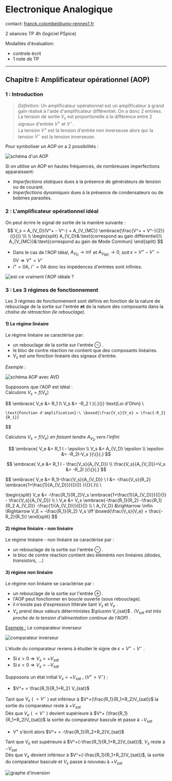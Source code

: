 # Electronique Analogique

contact: franck.colombel@univ-rennes1.fr

2 séances TP 4h (logiciel PSpice)

Modalités d'évaluation:

- controle écrit
- 1 note de TP

___

## Chapitre I: Amplificateur opérationnel (AOP)

### 1 : Introduction

> _Définition_: Un amplificateur opérationnel est un amplificateur à grand gain réalisé à l'aide d'amplificateur différentiel.
> On a donc 2 entrées.  
> La tension de sortie $V_s$ est proportionelle à la différence entre 2 signaux d'entrée $V^+$ et $V^-$.  
> La tension $V^+$ est la tension d'entrée non inverseuse alors qur la tension $V^-$ est la tension inverseuse.  

Pour symboliser un AOP on a 2 possibilités :

![schéma d'un AOP](../../../../media/AOP.png)

Si on utilise un AOP en hautes fréquences, de nombreuses imperfections apparaissent:

- *Imperfections statiques* dues à la présence de générateurs de tension ou de courant.
- *Imperfections dynamiques* dues à la présence de condensateurs ou de bobines parasites.

### 2 : L'amplificateur opérationnel idéal

On peut écrire le signal de sortie de la manière suivante :  
$$
    V_s = A_{V_D}(V^+ - V^-) + A_{V_{MC}} \embrace{\frac{V^+ + V^-}{2}}{(}{)} \\\ \\
\begin{split}
    A_{V_D}&:\text{correspond au gain différentiel}\\
    A_{V_{MC}}&:\text{correspond au gain de Mode Commun}
\end{split}
$$

- Dans le cas de l'AOP idéal, $A_{V_D} \rightarrow \inf$ et $A_{V_{MC}} \rightarrow 0$, soit $\epsilon = V^+ - V^- = 0\text{V}\Rightarrow V^+ = V^-$  
- $i^+ = 0\text{A},\ i^- = 0\text{A}$ donc les impédences d'entrées sont infinies.  

![est-ce vraiment l'AOP idéale ?](../../../../media/schéma1.png)

### 3 : Les 3 régimes de fonctionnement

Les 3 régimes de fonctionnement sont définis en fonction de la nature de rebouclage de la sortie sur l'entrée **et** de la nature des composants dans la _chaîne de rétroaction_ *(le rebouclage)*.

#### 1) Le régime linéaire

Le régime linéaire se caractérise par:

- un rebouclage de la sortie sur l'entrée $\ominus$ .
- le bloc de contre réaction ne contient que des composants linéaires.
- $V_s$ est une fonction linéaire des signaux d'entrée.

_Exemple :_

![schéma AOP avec AVD](../../../../media/schéma%202.png)

Supposons que l'AOP est idéal :  
Calculons $V_s = f(V_e)$  

$$
    \embrace{
        V_e &= R_1 I\\
        V_s &= -R_2 I
    }{.}{)} \text{Loi d'Ohm} \\

    \text{Fonction d'amplification}:\ \boxed{\frac{V_s}{V_e} = \frac{-R_2}{R_1}}
$$

Calculons $V_s = f(V_e)$ *en faisant tendre $A_{V_D}$ vers l'infini*

$$
    \embrace{
        V_e &= R_1 I - \epsilon \\
        V_s &= A_{V_D} \epsilon \\
        \epsilon &= -R_2I-V_s
    }{\{}{.}
$$

$$
    \embrace{
        V_e &= R_1 I - \frac{V_s}{A_{V_D}} \\
        \frac{V_s}{A_{V_D}}+V_s &= -R_2I
    }{\{}{.}
$$

$$
    \embrace{
        V_e &= R_1I-\frac{V_s}{A_{V_D}} \\
        I &= -\frac{V_s}{R_2} \embrace{1+\frac{1}{A_{V_D}}}{(}{)}
    }{\{}{.}\\\ \\

\begin{split}
    V_e &= -\frac{R_1}{R_2}V_s \embrace{1+\frac{1}{A_{V_D}}}{(}{)} - \frac{V_s}{A_{V_D}} \\\ \\
    V_e &=  V_s \embrace{-\frac{R_1}{R_2} -\frac{R_1}{R_2 A_{V_D}} -\frac{1}{A_{V_D}}}{[}{]} \\\ \\
    A_{V_D} &\rightarrow \infin \Rightarrow V_E = -\frac{R_1}{R_2} V_s \iff  \boxed{\frac{V_s}{V_e} = \frac{-R_2}{R_1}}
\end{split}
$$

#### 2) régime linéaire - non linéaire

Le régime linéaire - non linéaire se caractérise par :

- un rebouclage de la sortie sur l'entrée $\ominus$ .
- le bloc de contre réaction contient des éléménts non linéaires *(diodes, transistors, ...)*

#### 3) régime non linéaire

Le régime non linéaire se caractérise par :

- un rebouclage de la sortie sur l'entrée $\oplus$ .
- l'AOP peut fonctionner en boucle ouverte (sous rebouclage).
- il n'existe pas d'expression littérale liant $V_s$ et $V_e$ .
- $V_s$ prend deux valeurs déterministes $\plusmn V_{sat}$ . *($V_{sat}$ est très proche de la tension d'alimentation continue de l'AOP)* .

<u>Exemple :</u> Le comparateur inverseur

![comparateur inverseur](../../../../media/schéma%203.png)

L'étude du comparateur reviens à étudier le signe de $\epsilon = V^+ - V^-$ .

- Si $\epsilon > 0 \Rightarrow V_s = +V_{sat}$
- Si $\epsilon < 0 \Rightarrow V_s = -V_{sat}$

Supposons un état initial $V_s = +V_{sat}$ , $(V^+ > V^-)$ :

- $V^+ = \frac{R_1}{R_1+R_2} V_{sat}$

Tant que $V_e$ ( $=V^-$ ) est inférieur à $V^+(\frac{R_1}{R_1+R_2}V_{sat})$ la sortie du comparateur reste à $+ V_{sat}$  
Dès que $V_e$ ( $=V^-$ ) devient supérieure à $V^+ (\frac{R_1}{R_1+R_2}V_{sat})$ la sortie du comparateur bascule et passe à $- V_{sat}$

- $V^+$ s'écrit alors $V^+ = -\frac{R_1}{R_2+R_2}V_{sat}$  

Tant que $V_e$ est supérieure à $V^+(-\frac{R_1}{R_1+R_2}V_{sat})$, $V_s$ reste à $-V_{sat}$  
Dès que $V_e$ devient inférieur à $V^+(-\frac{R_1}{R_1+R_2}V_{sat})$, la sortie du comparateur bascule et $V_s$ passe à nouveau à $+ V_{sat}$

![graphe d'inversion](../../../../media/schéma%204.png)
